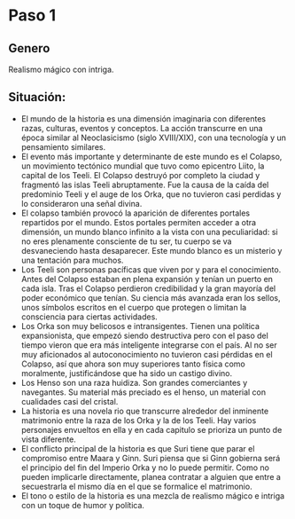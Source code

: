 # Paso 1

## Genero
Realismo mágico con intriga.

## Situación:
- El mundo de la historia es una dimensión imaginaria con diferentes razas, culturas, eventos y conceptos. La acción transcurre en una época similar al Neoclasicismo (siglo XVIII/XIX), con una tecnología y un pensamiento similares.
- El evento más importante y determinante de este mundo es el Colapso, un movimiento tectónico mundial que tuvo como epicentro Liito, la capital de los Teeli. El Colapso destruyó por completo la ciudad y fragmentó las islas Teeli abruptamente. Fue la causa de la caída del predominio Teeli y el auge de los Orka, que no tuvieron casi perdidas y lo consideraron una señal divina.
- El colapso también provocó la aparición de diferentes portales repartidos por el mundo. Estos portales permiten acceder a otra dimensión, un mundo blanco infinito a la vista con una peculiaridad: si no eres plenamente consciente de tu ser, tu cuerpo se va desvaneciendo hasta desaparecer. Este mundo blanco es un misterio y una tentación para muchos.
- Los Teeli son personas pacíficas que viven por y para el conocimiento. Antes del Colapso estaban en plena expansión y tenían un puerto en cada isla. Tras el Colapso perdieron credibilidad y la gran mayoría del poder económico que tenían. Su ciencia más avanzada eran los sellos, unos símbolos escritos en el cuerpo que protegen o limitan la consciencia para ciertas actividades. 
- Los Orka son muy belicosos e intransigentes. Tienen una política expansionista, que empezó siendo destructiva pero con el paso del tiempo vieron que era más inteligente integrarse con el país. Al no ser muy aficionados al autoconocimiento no tuvieron casi pérdidas en el Colapso, así que ahora son muy superiores tanto física como moralmente, justificándose que ha sido un castigo divino.
- Los Henso son una raza huidiza. Son grandes comerciantes y navegantes. Su material más preciado es el henso, un material con cualidades casi del cristal.
- La historia es una novela rio que transcurre alrededor del inminente matrimonio entre la raza de los Orka y la de los Teeli. Hay varios personajes envueltos en ella y en cada capitulo se prioriza un punto de vista diferente.
- El conflicto principal de la historia es que Suri tiene que parar el compromiso entre Maara y Ginn. Suri piensa que si Ginn gobierna será el principio del fin del Imperio Orka y no lo puede permitir. Como no pueden implicarle directamente, planea contratar a alguien que entre a secuestrarla el mismo día en el que se formalice el matrimonio.
- El tono o estilo de la historia es una mezcla de realismo mágico e intriga con un toque de humor y política.
  